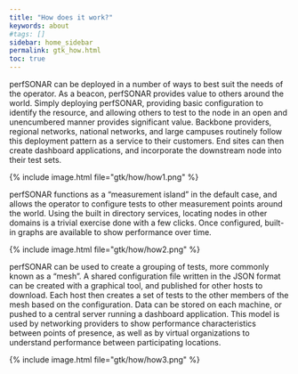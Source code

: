 ```yaml
---
title: "How does it work?"
keywords: about
#tags: []
sidebar: home_sidebar
permalink: gtk_how.html
toc: true
---
```


perfSONAR can be deployed in a number of ways to best suit the needs
of the operator.  As a beacon, perfSONAR provides value to others
around the world.  Simply deploying perfSONAR, providing basic
configuration to identify the resource, and allowing others to test to
the node in an open and unencumbered manner provides significant
value.  Backbone providers, regional networks, national networks, and
large campuses routinely follow this deployment pattern as a service
to their customers.  End sites can then create dashboard applications,
and incorporate the downstream node into their test sets.

{% include image.html file="gtk/how/how1.png" %}


perfSONAR functions as a “measurement island” in the default case, and
allows the operator to configure tests to other measurement points
around the world.  Using the built in directory services, locating
nodes in other domains is a trivial exercise done with a few clicks.
Once configured, built-in graphs are available to show performance
over time.

{% include image.html file="gtk/how/how2.png" %}


perfSONAR can be used to create a grouping of tests, more commonly
known as a “mesh”.  A shared configuration file written in the JSON
format can be created with a graphical tool, and published for other
hosts to download.  Each host then creates a set of tests to the other
members of the mesh based on the configuration.  Data can be stored on
each machine, or pushed to a central server running a dashboard
application.  This model is used by networking providers to show
performance characteristics between points of presence, as well as by
virtual organizations to understand performance between participating
locations.

{% include image.html file="gtk/how/how3.png" %}
